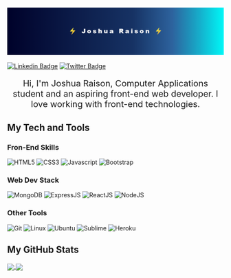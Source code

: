 <p align="center">
<img src="./assets/banner-temp1.png" alt="Banner"/>
</p>

[![Linkedin Badge](https://img.shields.io/badge/-joshuaraison-blue?style=for-the-badge&logo=linkedin)](https://www.linkedin.com/in/joshuaraison)
[![Twitter Badge](https://img.shields.io/badge/-@joshuaraison-white?style=for-the-badge&logo=twitter)](https://twitter.com/joshuaraison)

<p style="font-size:20px;text-align:center;">
Hi, I'm Joshua Raison, Computer Applications student and an aspiring front-end web developer. I love working with front-end technologies.
</p> 

## My Tech and Tools

### Fron-End Skills

![HTML5](https://img.shields.io/badge/-HTML5-yellow?style=for-the-badge&logo=html5)
![CSS3](https://img.shields.io/badge/-CSS3-black?style=for-the-badge&logo=css3)
![Javascript](https://img.shields.io/badge/-Javascript-black?style=for-the-badge&logo=javascript)
![Bootstrap](https://img.shields.io/badge/-BOOTSTRAP-white?style=for-the-badge&logo=bootstrap)



### Web Dev Stack

![MongoDB](https://img.shields.io/badge/-mongodb-red?style=for-the-badge&logo=mongodb)
![ExpressJS](https://img.shields.io/badge/-Express.js-purple?style=for-the-badge&logo=express)
![ReactJS](https://img.shields.io/badge/-REACTJS-black?style=for-the-badge&logo=react)
![NodeJS](https://img.shields.io/badge/-NODE.JS-grey?style=for-the-badge&logo=node.js)

### Other Tools

![Git](https://img.shields.io/badge/-git-black?style=for-the-badge&logo=git)
![Linux](https://img.shields.io/badge/-linux-grey?style=for-the-badge&logo=linux)
![Ubuntu](https://img.shields.io/badge/-ubuntu-black?style=for-the-badge&logo=ubuntu)
![Sublime](https://img.shields.io/badge/-sublime-black?style=for-the-badge&logo=sublimetext)
![Heroku](https://img.shields.io/badge/-HEROKU-violet?style=for-the-badge&logo=heroku)


## My GitHub Stats

<a href="#">
  <img align="center" src="https://github-readme-stats.vercel.app/api?username=joshuaraison&show_icons=true&theme=cobalt&include_all_commits=true&count_private=true" />
</a>
<a href="#">
  <img align="center" src="https://github-readme-stats.vercel.app/api/top-langs/?username=joshuaraison&layout=compact" />
</a>


<!-- <h2 style="text-align:center;">👋 Hi, I’m Joshua Raison</h2> -->

<!-- <h3>👀 I’m interested in</h3>
<ul>
	<li>Web Development</li>
	<li>Artificial Inteligence</li>
</ul>

<h3>🌱 I’m currently</h3>
<ul>
<li>A Computer Applications student</li>
<li>Learning Web Technologies.
	<ul>
		<li> MongoDB</li>
		<li> ExpressJS</li>
		<li> ReactJS</li>
		<li> NodeJS</li>
	</ul>
</li>
</ul>
	
<h3>💞️ I’m looking to</h3>
<ul>
	<li> Collaborate on Web projects to improve my skills.</li>
</ul>

<h3>📫 Reach me through</h3>
<ul>
	<li> LinkedIn (joshuaraison)</li>
	<li> Twitter (@JoshuaRaison)</li>
</ul> -->


<!-- ![Joshua's GitHub stats](https://github-readme-stats.vercel.app/api?username=joshuaraison&show_icons=true&theme=cobalt&include_all_commits=true&count_private=true)
![Top Langs](https://github-readme-stats.vercel.app/api/top-langs/?username=joshuaraison&layout=compact) -->

<!---
JoshuaRaison/JoshuaRaison is a ✨ special ✨ repository because its `README.md` (this file) appears on your GitHub profile.
You can click the Preview link to take a look at your changes.
--->

